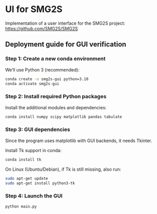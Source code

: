 # UI for SMG2S

Implementation of a user interface for the SMG2S project: https://github.com/SMG2S/SMG2S

## Deployment guide for GUI verification

### Step 1: Create a new conda environment

We’ll use Python 3 (recommended):

```bash
conda create -n smg2s-gui python=3.10
conda activate smg2s-gui
```

### Step 2: Install required Python packages

Install the additional modules and dependencies:

```bash
conda install numpy scipy matplotlib pandas tabulate
```

### Step 3: GUI dependencies

Since the program uses matplotlib with GUI backends, it needs Tkinter.

Install Tk support in conda:
```bash
conda install tk
```

On Linux (Ubuntu/Debian), if Tk is still missing, also run:
```bash
sudo apt-get update
sudo apt-get install python3-tk
```

### Step 4: Launch the GUI

```bash
python main.py
```
